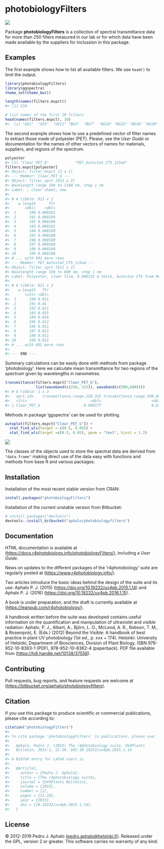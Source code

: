 
# photobiologyFilters

[![](https://www.r-pkg.org/badges/version/photobiologyFilters)](https://cran.r-project.org/package=photobiologyFilters)

Package **photobiologyFilters** is a collection of spectral
transmittance data for more than 250 filters measured in our lab or for
which data have been made available by the suppliers for inclussion in
this package.

## Examples

The first example shows how to list all available filters. We use
`head()` to limit the output.

``` r
library(photobiologyFilters)
library(ggspectra)
theme_set(theme_bw())
```

``` r
length(names(filters.mspct))
#> [1] 234
```

``` r
# list names of the first 10 filters
head(names(filters.mspct), 10)
#>  [1] "UG1"  "UG5"  "UG11" "BG3"  "BG7"  "BG18" "BG25" "BG36" "BG38" "BG39"
```

The second example shows how to use a predefined vector of filter names
to extract those made of polyester (PET). Please, see the *User Guide*
or documentation for the names of other vectors of names for materials,
suppliers, and regions of the spectrum.

``` r
polyester
#> [1] "Clear_PET_G"            "PET_Autostat_CT5_125um"
filters.mspct[polyester]
#> Object: filter_mspct [2 x 1]
#> --- Member: Clear_PET_G ---
#> Object: filter_spct [911 x 2]
#> Wavelength range 190 to 1100 nm, step 1 nm 
#> Label: ; clear sheet; new 
#> 
#> # A tibble: 911 x 2
#>    w.length      Tfr
#>       <dbl>    <dbl>
#>  1      190 0.000101
#>  2      191 0.000109
#>  3      192 0.000108
#>  4      193 0.000101
#>  5      194 0.000100
#>  6      195 0.000100
#>  7      196 0.000100
#>  8      197 0.000100
#>  9      198 0.000100
#> 10      199 0.000100
#> # ... with 901 more rows
#> --- Member: PET_Autostat_CT5_125um ---
#> Object: filter_spct [611 x 2]
#> Wavelength range 190 to 800 nm, step 1 nm 
#> Label: Polyester, clear film, 0.000125 m thick, Autostat CT5 from McDermit Autotype; new 
#> 
#> # A tibble: 611 x 2
#>    w.length   Tfr
#>       <int> <dbl>
#>  1      190 0.011
#>  2      191 0.01 
#>  3      192 0.011
#>  4      193 0.015
#>  5      194 0.016
#>  6      195 0.012
#>  7      196 0.011
#>  8      197 0.011
#>  9      198 0.011
#> 10      199 0.011
#> # ... with 601 more rows
#> 
#> --- END ---
```

Summary calculations can be easily done with methods from package
‘photobiology’. Here we calculate mean transmittance for two regions
of the spectrum given by wavelengths in nanometres.

``` r
transmittance(filters.mspct["Clear_PET_G"], 
              list(waveband(c(250, 315)), waveband(c(500,600))))
#> # A tibble: 1 x 3
#>   spct.idx    transmittance_range.250.315 transmittance_range.500.600
#>   <fct>                             <dbl>                       <dbl>
#> 1 Clear_PET_G                    0.000177                       0.876
```

Methods in package ‘ggspectra’ can be used for plotting.

``` r
autoplot(filters.mspct["Clear_PET_G"]) +
  stat_find_wls(target = c(0.5, 0.05)) +
  stat_find_wls(target =c(0.5, 0.05), geom = "text", hjust = 1.2)
```

![](man/figures/README-example-07-1.png)<!-- -->

The classes of the objects used to store the spectral data are derived
from `"data.frame"` making direct use of the data easy with functions
and methods from base R and various packages.

## Installation

Installation of the most recent stable version from CRAN:

``` r
install.packages("photobiologyFilters")
```

Installation of the current unstable version from Bitbucket:

``` r
# install.packages("devtools")
devtools::install_bitbucket("aphalo/photobiologyfilters")
```

## Documentation

HTML documentation is available at
(<https://docs.r4photobiology.info/photobiologyFilters/>), including a
*User Guide*.

News on updates to the different packages of the ‘r4photobiology’ suite
are regularly posted at (<https://www.r4photobiology.info/>).

Two articles introduce the basic ideas behind the design of the suite
and its use: Aphalo P. J. (2015)
(<https://doi.org/10.19232/uv4pb.2015.1.14>) and Aphalo P. J. (2016)
(<https://doi.org/10.19232/uv4pb.2016.1.15>).

A book is under preparation, and the draft is currently available at
(<https://leanpub.com/r4photobiology/>).

A handbook written before the suite was developed contains useful
information on the quantification and manipulation of ultraviolet and
visible radiation: Aphalo, P. J., Albert, A., Björn, L. O., McLeod, A.
R., Robson, T. M., & Rosenqvist, E. (Eds.) (2012) Beyond the Visible: A
handbook of best practice in plant UV photobiology (1st ed., p. xxx +
174). Helsinki: University of Helsinki, Department of Biosciences,
Division of Plant Biology. ISBN 978-952-10-8363-1 (PDF),
978-952-10-8362-4 (paperback). PDF file available from
(<https://hdl.handle.net/10138/37558>).

## Contributing

Pull requests, bug reports, and feature requests are welcome at
(<https://bitbucket.org/aphalo/photobiologyfilters>).

## Citation

If you use this package to produce scientific or commercial
publications, please cite according to:

``` r
citation("photobiologyFilters")
#> 
#> To cite package 'photobiologyFilters' in publications, please use:
#> 
#>   Aphalo, Pedro J. (2015) The r4photobiology suite. UV4Plants
#>   Bulletin, 2015:1, 21-29. DOI:10.19232/uv4pb.2015.1.14
#> 
#> A BibTeX entry for LaTeX users is
#> 
#>   @Article{,
#>     author = {Pedro J. Aphalo},
#>     title = {The r4photobiology suite},
#>     journal = {UV4Plants Bulletin},
#>     volume = {2015},
#>     number = {1},
#>     pages = {21-29},
#>     year = {2015},
#>     doi = {10.19232/uv4pb.2015.1.14},
#>   }
```

## License

© 2012-2019 Pedro J. Aphalo (<pedro.aphalo@helsinki.fi>). Released under
the GPL, version 2 or greater. This software carries no warranty of any
kind.
